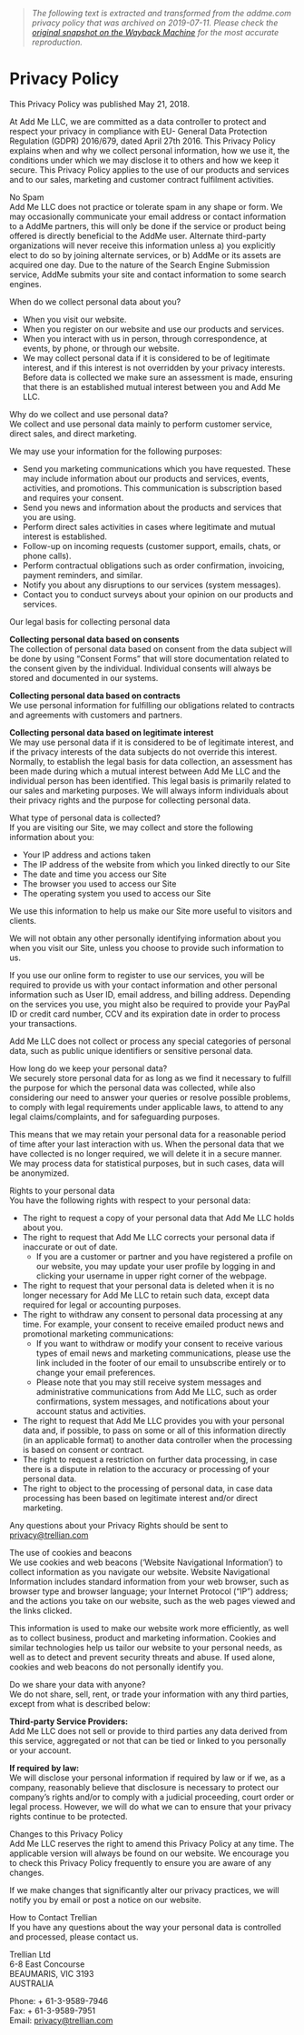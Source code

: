 > *The following text is extracted and transformed from the addme.com privacy policy that was archived on 2019-07-11. Please check the [original snapshot on the Wayback Machine](https://web.archive.org/web/20190711235813id_/https%3A//www.addme.com/privacy.htm) for the most accurate reproduction.*

# Privacy Policy

This Privacy Policy was published May 21, 2018.

At Add Me LLC, we are committed as a data controller to protect and respect your privacy in compliance with EU- General Data Protection Regulation (GDPR) 2016/679, dated April 27th 2016. This Privacy Policy explains when and why we collect personal information, how we use it, the conditions under which we may disclose it to others and how we keep it secure. This Privacy Policy applies to the use of our products and services and to our sales, marketing and customer contract fulfilment activities.

No Spam   
Add Me LLC does not practice or tolerate spam in any shape or form. We may occasionally communicate your email address or contact information to a AddMe partners, this will only be done if the service or product being offered is directly beneficial to the AddMe user. Alternate third-party organizations will never receive this information unless a) you explicitly elect to do so by joining alternate services, or b) AddMe or its assets are acquired one day. Due to the nature of the Search Engine Submission service, AddMe submits your site and contact information to some search engines.

When do we collect personal data about you?

  * When you visit our website.
  * When you register on our website and use our products and services.
  * When you interact with us in person, through correspondence, at events, by phone, or through our website.
  * We may collect personal data if it is considered to be of legitimate interest, and if this interest is not overridden by your privacy interests. Before data is collected we make sure an assessment is made, ensuring that there is an established mutual interest between you and Add Me LLC.



Why do we collect and use personal data?   
We collect and use personal data mainly to perform customer service, direct sales, and direct marketing.

We may use your information for the following purposes: 

  * Send you marketing communications which you have requested. These may include information about our products and services, events, activities, and promotions. This communication is subscription based and requires your consent.
  * Send you news and information about the products and services that you are using.
  * Perform direct sales activities in cases where legitimate and mutual interest is established.
  * Follow-up on incoming requests (customer support, emails, chats, or phone calls).
  * Perform contractual obligations such as order confirmation, invoicing, payment reminders, and similar.
  * Notify you about any disruptions to our services (system messages).
  * Contact you to conduct surveys about your opinion on our products and services.



Our legal basis for collecting personal data

**Collecting personal data based on consents**  
The collection of personal data based on consent from the data subject will be done by using “Consent Forms” that will store documentation related to the consent given by the individual. Individual consents will always be stored and documented in our systems.

**Collecting personal data based on contracts**  
We use personal information for fulfilling our obligations related to contracts and agreements with customers and partners.

**Collecting personal data based on legitimate interest**  
We may use personal data if it is considered to be of legitimate interest, and if the privacy interests of the data subjects do not override this interest. Normally, to establish the legal basis for data collection, an assessment has been made during which a mutual interest between Add Me LLC and the individual person has been identified. This legal basis is primarily related to our sales and marketing purposes. We will always inform individuals about their privacy rights and the purpose for collecting personal data.

What type of personal data is collected?  
If you are visiting our Site, we may collect and store the following information about you:  


  * Your IP address and actions taken 
  * The IP address of the website from which you linked directly to our Site
  * The date and time you access our Site
  * The browser you used to access our Site
  * The operating system you used to access our Site



We use this information to help us make our Site more useful to visitors and clients.

We will not obtain any other personally identifying information about you when you visit our Site, unless you choose to provide such information to us.

If you use our online form to register to use our services, you will be required to provide us with your contact information and other personal information such as User ID, email address, and billing address. Depending on the services you use, you might also be required to provide your PayPal ID or credit card number, CCV and its expiration date in order to process your transactions.

Add Me LLC does not collect or process any special categories of personal data, such as public unique identifiers or sensitive personal data. 

How long do we keep your personal data?  
We securely store personal data for as long as we find it necessary to fulfill the purpose for which the personal data was collected, while also considering our need to answer your queries or resolve possible problems, to comply with legal requirements under applicable laws, to attend to any legal claims/complaints, and for safeguarding purposes.

This means that we may retain your personal data for a reasonable period of time after your last interaction with us. When the personal data that we have collected is no longer required, we will delete it in a secure manner. We may process data for statistical purposes, but in such cases, data will be anonymized.

Rights to your personal data  
You have the following rights with respect to your personal data: 

  * The right to request a copy of your personal data that Add Me LLC holds about you.
  * The right to request that Add Me LLC corrects your personal data if inaccurate or out of date. 
    * If you are a customer or partner and you have registered a profile on our website, you may update your user profile by logging in and clicking your username in upper right corner of the webpage.
  * The right to request that your personal data is deleted when it is no longer necessary for Add Me LLC to retain such data, except data required for legal or accounting purposes.
  * The right to withdraw any consent to personal data processing at any time. For example, your consent to receive emailed product news and promotional marketing communications: 
    * If you want to withdraw or modify your consent to receive various types of email news and marketing communications, please use the link included in the footer of our email to unsubscribe entirely or to change your email preferences. 
    * Please note that you may still receive system messages and administrative communications from Add Me LLC, such as order confirmations, system messages, and notifications about your account status and activities. 
  * The right to request that Add Me LLC provides you with your personal data and, if possible, to pass on some or all of this information directly (in an applicable format) to another data controller when the processing is based on consent or contract.
  * The right to request a restriction on further data processing, in case there is a dispute in relation to the accuracy or processing of your personal data.
  * The right to object to the processing of personal data, in case data processing has been based on legitimate interest and/or direct marketing.



Any questions about your Privacy Rights should be sent to [privacy@trellian.com](mailto:privacy@trellian.com?subject=GDPR)

The use of cookies and beacons  
We use cookies and web beacons (‘Website Navigational Information’) to collect information as you navigate our website. Website Navigational Information includes standard information from your web browser, such as browser type and browser language; your Internet Protocol (“IP”) address; and the actions you take on our website, such as the web pages viewed and the links clicked.

This information is used to make our website work more efficiently, as well as to collect business, product and marketing information. Cookies and similar technologies help us tailor our website to your personal needs, as well as to detect and prevent security threats and abuse. If used alone, cookies and web beacons do not personally identify you.

Do we share your data with anyone?  
We do not share, sell, rent, or trade your information with any third parties, except from what is described below:

**Third-party Service Providers:**  
Add Me LLC does not sell or provide to third parties any data derived from this service, aggregated or not that can be tied or linked to you personally or your account.

**If required by law:**  
We will disclose your personal information if required by law or if we, as a company, reasonably believe that disclosure is necessary to protect our company’s rights and/or to comply with a judicial proceeding, court order or legal process. However, we will do what we can to ensure that your privacy rights continue to be protected.

Changes to this Privacy Policy  
Add Me LLC reserves the right to amend this Privacy Policy at any time. The applicable version will always be found on our website. We encourage you to check this Privacy Policy frequently to ensure you are aware of any changes.

If we make changes that significantly alter our privacy practices, we will notify you by email or post a notice on our website.

How to Contact Trellian  
If you have any questions about the way your personal data is controlled and processed, please contact us.

Trellian Ltd  
6-8 East Concourse  
BEAUMARIS, VIC 3193  
AUSTRALIA

Phone: + 61-3-9589-7946  
Fax: + 61-3-9589-7951  
Email: privacy@trellian.com
